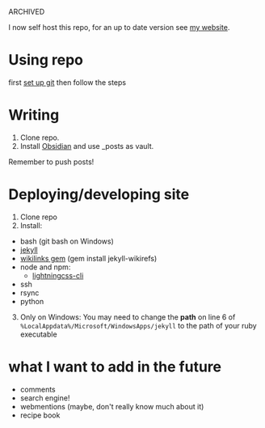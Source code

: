 ARCHIVED

I now self host this repo, for an up to date version see [my website](https://tombrandis.uk/).

# Using repo
first [set up git](https://www.theodinproject.com/lessons/foundations-setting-up-git) then follow the steps

# Writing
1. Clone repo.
2. Install [Obsidian](https://obsidian.md/) and use _posts as vault.

Remember to push posts!

# Deploying/developing site
1. Clone repo
2. Install:
* bash (git bash on Windows)
* [jekyll](https://jekyllrb.com/docs/installation/)
* [wikilinks gem](https://github.com/wikibonsai/jekyll-wikirefs) (gem install jekyll-wikirefs)
* node and npm:
    * [lightningcss-cli](https://lightningcss.dev/docs.html)
* ssh
* rsync
* python
3. Only on Windows:
You may need to change the **path** on line 6 of `%LocalAppdata%/Microsoft/WindowsApps/jekyll` to the path of your ruby executable

# what I want to add in the future
* comments
* search engine!
* webmentions (maybe, don't really know much about it)
* recipe book

